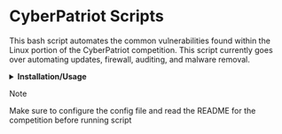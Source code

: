 # CyberPatriot Scripts

This bash script automates the common vulnerabilities found within the Linux portion of the CyberPatriot competition. This script currently goes over automating updates, firewall, auditing, and malware removal.

<details>
<summary><strong>Installation/Usage</strong></summary>
<br>
  
1. Clone the repository
```
git clone https://github.com/Nathan-Kimm/CyberPatriot-Scripts.git
```
3. Navigate to the directory where the script was cloned
```
cd /path/tofile/CyberPatriot-Scripts
```
3. Make the script and config file executable
```
chmod +x Ubuntu.sh
chmod +x Ubuntu.conf
```
4. Run the script
```
./Ubuntu.sh
```

</details>

> [!NOTE]
> Make sure to configure the config file and read the README for the competition before running script
